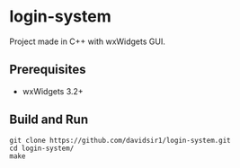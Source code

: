# login-system

Project made in C++ with wxWidgets GUI.

## Prerequisites
- wxWidgets 3.2+

## Build and Run

```shell
git clone https://github.com/davidsir1/login-system.git
cd login-system/
make
```
